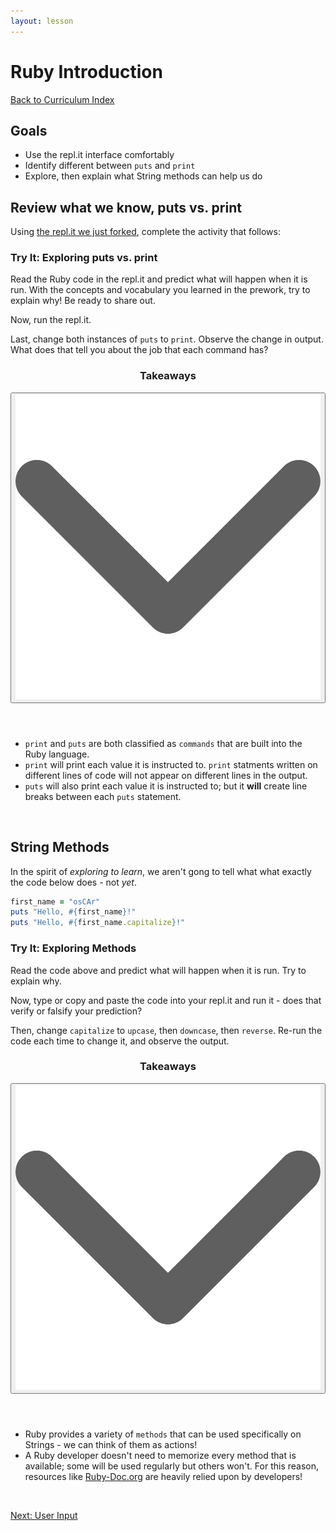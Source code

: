 ```yaml
---
layout: lesson
---
```


# Ruby Introduction

<a href="../">Back to Curriculum Index</a>

## Goals

- Use the repl.it interface comfortably
- Identify different between `puts` and `print`
- Explore, then explain what String methods can help us do

## Review what we know, puts vs. print

Using [the repl.it we just forked](https://replit.com/@turingschool/puts-vs-print#main.rb), complete the activity that follows:

<div class="try-it-new">
  <h3>Try It: Exploring puts vs. print</h3>
  <p>Read the Ruby code in the repl.it and predict what will happen when it is run. With the concepts and vocabulary you learned in the prework, try to explain why! Be ready to share out.</p>
  <p>Now, run the repl.it.</p>
  <p>Last, change both instances of <code>puts</code> to <code>print</code>. Observe the change in output. What does that tell you about the job that each command has?</p>
</div>

<div class="expander expander-lesson">
  <header>
    <h3 class="spicy-click">Takeaways</h3>
    <div>
      <button class="expander-btn">
          <img
            src="../../assets/icons/arrow.svg"
            alt="expander arrow icon" />
      </button>
    </div>
  </header>
  <div class="hide">
    <ul>
      <li><code>print</code> and <code>puts</code> are both classified as <code>commands</code> that are built into the Ruby language.</li>
      <li><code>print</code> will print each value it is instructed to. <code>print</code> statments written on different lines of code will not appear on different lines in the output.</li>
      <li><code>puts</code> will also print each value it is instructed to; but it <strong>will</strong> create line breaks between each <code>puts</code> statement.</li>
    </ul>
  </div>
</div>
<br>

## String Methods

In the spirit of _exploring to learn_, we aren't gong to tell what what exactly the code below does - not _yet_.

```ruby
first_name = "osCAr"
puts "Hello, #{first_name}!"
puts "Hello, #{first_name.capitalize}!"
```

<div class="try-it-new">
  <h3>Try It: Exploring Methods</h3>
  <p>Read the code above and predict what will happen when it is run. Try to explain why.</p>
  <p>Now, type or copy and paste the code into your repl.it and run it - does that verify or falsify your prediction?</p>
  <p>Then, change <code>capitalize</code> to <code>upcase</code>, then <code>downcase</code>, then <code>reverse</code>. Re-run the code each time to change it, and observe the output.</p>
</div>

<div class="expander expander-lesson">
  <header>
    <h3 class="spicy-click">Takeaways</h3>
    <div>
      <button class="expander-btn">
          <img
            src="../../assets/icons/arrow.svg"
            alt="expander arrow icon" />
      </button>
    </div>
  </header>
  <div class="hide">
    <ul>
      <li>Ruby provides a variety of <code>methods</code> that can be used specifically on Strings - we can think of them as actions!</li>
      <li>A Ruby developer doesn't need to memorize every method that is available; some will be used regularly but others won't. For this reason, resources like <a target="blank" href="https://ruby-doc.org/core-3.0.1/String.html">Ruby-Doc.org</a> are heavily relied upon by developers!</li>
    </ul>
  </div>
</div>
<br>

<a href="../user-input">Next: User Input</a>
